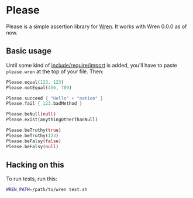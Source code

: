 Please
======

Please is a simple assertion library for [Wren](https://munificent.github.io/wren/). It works with Wren 0.0.0 as of now.

Basic usage
-----------

Until some kind of [include/require/import](https://github.com/munificent/wren/issues/46) is added, you'll have to paste `please.wren` at the top of your file.  Then:

```dart
Please.equal(123, 123)
Please.notEqual(456, 789)

Please.succeed { "Hello" + "nation" }
Please.fail { 123.badMethod }

Please.beNull(null)
Please.exist(anythingOtherThanNull)

Please.beTruthy(true)
Please.beTruthy(123)
Please.beFalsy(false)
Please.beFalsy(null)
```

Hacking on this
---------------

To run tests, run this:

```sh
WREN_PATH=/path/to/wren test.sh
```
